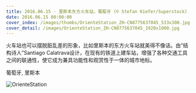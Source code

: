 ```yaml
---
title: 2016.06.15 - 里斯本东方火车站，葡萄牙 (© Stefan Kiefer/Superstock)
date: 2016.06.15 00:00:00
cover_index: /images/thumbs/OrienteStation_ZH-CN8775637045_533x300.jpg
cover_detail: /images/OrienteStation_ZH-CN8775637045_1920x1080.jpg
---
```


火车站也可以摆脱脏乱差的形象，比如里斯本的东方火车站就美得不像话。由“结构诗人”Santiago
Calatrava设计，在现有的铁道上建车站，增强了各种交通工具之间的联通性，使它成为兼具功能性和观赏性于一体的城市地标。

葡萄牙, 里斯本

![OrienteStation](/images/OrienteStation_ZH-CN8775637045_1920x1080.jpg)
